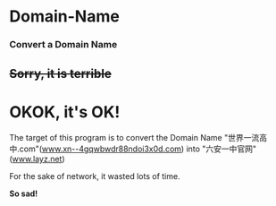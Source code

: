 # Domain-Name
### Convert a Domain Name
## ~~Sorry, it is terrible~~
# OKOK, it's OK!

The target of this program is to convert the Domain Name "世界一流高中.com"(www.xn--4gqwbwdr88ndoi3x0d.com) into "六安一中官网"(www.layz.net)

For the sake of network, it wasted lots of time.

**So sad!**
